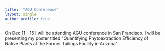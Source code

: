 ```yaml
---
title:  "AGU Conference"
layout: single
author_profile: true
---
```


On Dec 11 - 15 I will be attending AGU conference in San Francisco. I will be presenting my poster titled "Quantifying Phytoextraction Efficiency of Native Plants at the Former Tailings Facility
in Arizona". 

